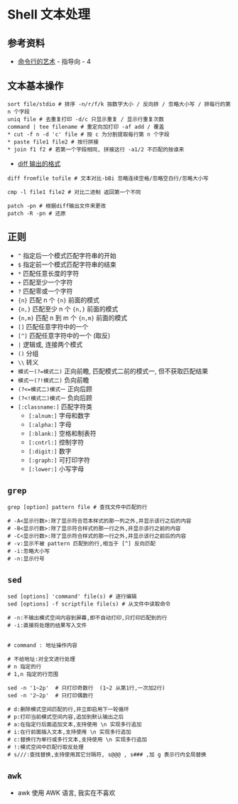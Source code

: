 # Shell 文本处理

## 参考资料

* [命令行的艺术](https://github.com/jlevy/the-art-of-command-line/blob/master/README-zh.md) - 指导向 - 4

## 文本基本操作

```shell
sort file/stdio # 排序 -n/r/f/k 按数字大小 / 反向排 / 忽略大小写 / 排每行的第 n 个字段
uniq file # 去重复打印 -d/c 只显示重复 / 显示行重复次数
command | tee filename # 重定向加打印 -af add / 覆盖
* cut -f n -d 'c' file # 按 c 为分割提取每行第 n 个字段
* paste file1 file2 # 按行拼接
* join f1 f2 # 若第一个字段相同, 拼接这行 -a1/2 不匹配的按谁来
```

* [diff 输出的格式](https://www.ruanyifeng.com/blog/2012/08/how_to_read_diff.html)

```shell
diff fromfile tofile # 文本对比-bBi 忽略连续空格/忽略空白行/忽略大小写 

cmp -l file1 file2 # 对比二进制 返回第一个不同

patch -pn # 根据diff输出文件来更改
patch -R -pn # 还原
```

## 正则

* `^` 指定后一个模式匹配字符串的开始
* `$` 指定前一个模式匹配字符串的结束
* `*` 匹配任意长度的字符
* `+` 匹配至少一个字符
* `?` 匹配零或一个字符
* `{n}` 匹配 n 个 `{n}` 前面的模式
* `{n,}` 匹配至少 n 个 `{n,}` 前面的模式
* `{n,m}` 匹配 n 到 m 个 `{n,m}` 前面的模式
* `[]` 匹配任意字符中的一个
* `[^]` 匹配任意字符中的一个 (取反)
* `|` 逻辑或, 连接两个模式
* `()` 分组
* `\\` 转义
* `模式一(?=模式二)` 正向前瞻, 匹配模式二前的模式一, 但不获取匹配结果
* `模式一(?!模式二)` 负向前瞻
* `(?<=模式二)模式一` 正向后顾
* `(?<!模式二)模式一` 负向后顾
* `[:classname:]` 匹配字符类
    * `[:alnum:]` 字母和数字
    * `[:alpha:]` 字母
    * `[:blank:]` 空格和制表符
    * `[:cntrl:]` 控制字符
    * `[:digit:]` 数字
    * `[:graph:]` 可打印字符
    * `[:lower:]` 小写字母

## `grep`

```shell
grep [option] pattern file # 查找文件中匹配的行

# -A<显示行数>:除了显示符合范本样式的那一列之外,并显示该行之后的内容 
# -B<显示行数>:除了显示符合样式的那一行之外,并显示该行之前的内容 
# -C<显示行数>:除了显示符合样式的那一行之外,并显示该行之前后的内容 
# -v:显示不被 pattern 匹配到的行,相当于 [^] 反向匹配
# -i:忽略大小写
# -n:显示行号
```

## `sed`

```shell
sed [options] 'command' file(s) # 逐行编辑
sed [options] -f scriptfile file(s) # 从文件中读取命令

# -n:不输出模式空间内容到屏幕,即不自动打印,只打印匹配到的行
# -i:直接将处理的结果写入文件


# command : 地址操作内容

# 不给地址:对全文进行处理
# n 指定的行
# 1,n 指定的行范围

sed -n '1~2p'  # 只打印奇数行  (1~2 从第1行,一次加2行)
sed -n '2~2p'  # 只打印偶数行

# d:删除模式空间匹配的行,并立即启用下一轮循环
# p:打印当前模式空间内容,追加到默认输出之后
# a:在指定行后面追加文本,支持使用 \n 实现多行追加
# i:在行前面插入文本,支持使用 \n 实现多行追加
# c:替换行为单行或多行文本,支持使用 \n 实现多行追加
# !:模式空间中匹配行取反处理
# s///:查找替换,支持使用其它分隔符, s@@@ , s### ,加 g 表示行内全局替换
```

## `awk`

* awk 使用 AWK 语言, 我实在不喜欢
